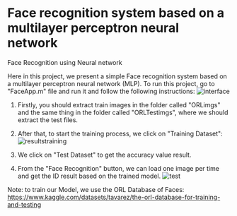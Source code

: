 # Face recognition system based on a multilayer perceptron neural network
Face Recognition using Neural network

Here in this project, we present a simple Face recognition system based on a multilayer perceptron neural network (MLP).
To run this project, go to "FaceApp.m" file and run it and follow the following instructions:
![interface](https://user-images.githubusercontent.com/53651195/184037678-e8d246ea-edfd-492d-9bc1-e7cc90110811.JPG)

1. Firstly, you should extract train images in the folder called "ORLimgs" and the same thing in the folder called "ORLTestimgs", where we should extract the test files.

2. After that, to start the training process, we click on "Training Dataset":
![resultstraining](https://user-images.githubusercontent.com/53651195/184037765-da2a32d6-3b9d-4c0a-8be9-7869615372a8.JPG)

3. We click on "Test Dataset" to get the accuracy value result.
4. From the "Face Recognition" button, we can load one image per time and get the ID result based on the trained model.
![test](https://user-images.githubusercontent.com/53651195/184038465-397bbf9c-b1c6-4020-b7bf-2ccca2fcaadd.JPG)

Note: to train our Model, we use the ORL Database of Faces: https://www.kaggle.com/datasets/tavarez/the-orl-database-for-training-and-testing
